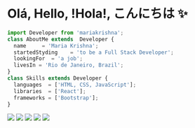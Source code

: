 # Olá, Hello, !Hola!, こんにちは ✨ 
```js
import Developer from 'mariakrishna';
class AboutMe extends  Developer {
  name     = 'Maria Krishna';
  startedStyding    = 'to be a Full Stack Developer';
  lookingFor  = 'a job';
  livesIn = 'Rio de Janeiro, Brazil';
}
class Skills extends Developer {
  languages  = ['HTML, CSS, JavaScript'];
  libraries  = ['React'];
  frameworks = ['Bootstrap'];
}
```

<p align="left">
  <a href="mailto:mkadonai@gmail.com" alt="Gmail">
  <img src="https://img.shields.io/badge/-Gmail-FF0000?style=flat-square&labelColor=FF0000&logo=gmail&logoColor=white&link=LINK-DO-SEU-EMAIL" /></a>

  <a href="https://www.linkedin.com/in/maria-krishna-adonai-vieia-132361184/" alt="Linkedin">
  <img src="https://img.shields.io/badge/-Linkedin-0e76a8?style=flat-square&logo=Linkedin&logoColor=white&link=LINK-DO-SEU-LINKEDIN" /></a>

  <a href="https://api.whatsapp.com/send?phone=5521998519531&text=O" alt="WhatsApp">
  <img src="https://img.shields.io/badge/-WhatsApp-25d366?style=flat-square&labelColor=25d366&logo=whatsapp&logoColor=white&link=API-DO-SEU-WHATSAPP"/></a>

  <a href="https://www.facebook.com/mariakrishnaav" alt="Facebook">
  <img src="https://img.shields.io/badge/-Facebook-3b5998?style=flat-square&labelColor=3b5998&logo=facebook&logoColor=white&link=LINK-DO-SEU-FACEBOOK"/></a>

  <a href="https://www.instagram.com/krishna.mkv/" alt="Instagram">
  <img src="https://img.shields.io/badge/-Instagram-DF0174?style=flat-square&labelColor=DF0174&logo=instagram&logoColor=white&link=LINK-DO-SEU-INSTAGRAM"/></a>
</p>  
